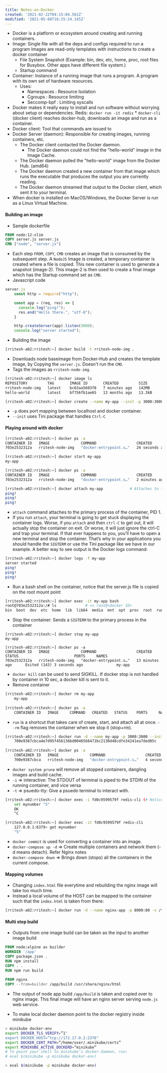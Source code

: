 ```yaml
---
title: Notes-on-Docker
created: '2021-02-22T04:15:04.561Z'
modified: '2021-05-08T16:25:24.145Z'
---
```

* Docker is a platform or ecosystem around creating and running containers.
* Image: Single file with all the deps and configs required to run a program
	Images are read-only templates with instructions to create a docker container
	* File System Snapshot (Example: bin, dev, etc, home, proc, root files for Busybox. Other apps have different file system.)
	* Startup command
* Container: Instance of a running image that runs a program. A program with its own set of hardware resources.
	* Uses:
		* Namespaces : Resource Isolation
		* Cgroups : Resource limiting
		* Seccomp-bpf : Limiting syscalls
* Docker makes it really easy to install and run software without worrying about setup or dependencies.
	Redis: `docker run -it redis`
		* `docker-cli` (docker client) reaches docker-hub, downloads an image and run as a container.
* Docker client: Tool that commands are issued to
* Docker Server (daemon): Responsible for creating images, running containers, etc.
	* The Docker client contacted the Docker daemon.
		* The Docker daemon could not find the "hello-world" image in the Image Cache. 
	* The Docker daemon pulled the "hello-world" image from the Docker Hub.
    (amd64)
	* The Docker daemon created a new container from that image which runs the
    executable that produces the output you are currently reading.
	* The Docker daemon streamed that output to the Docker client, which sent it
    to your terminal.
* When docker is installed on MacOS/Windows, the Docker Server is run as a Linux Virtual Machine.

#### Building an image
* Sample dockerfile

```dockerfile
FROM node:12-slim
COPY server.js server.js
CMD ["node", "server.js"]
```
* Each step  `FROM`, `COPY`, `CMD` creates an image that is consumed by the subsequent step. A `NodeJS` Image is created, a temporary container is created where a file is copied. This new container is used to generate a snapshot (image-2). This image-2 is then used to create a final image which has the Startup command set as `CMD`.
* Javascript code

```js
server.js
	const http = require("http");

	const app = (req, res) => {
	  console.log("ping!");
	  res.end("Hello there.", "utf-8");
	}

	http.createServer(app).listen(3000);
	console.log("server started");
```
* Building the image

```sh
[rritesh-a02:rritesh:~] docker build -t rritesh-node-img .
```
* Downloads node baseimage from Docker-Hub and creates the template image, by Copying the `server.js`. Doesn't run the `CMD`. 
* Tags the images as `rritesh-node-img`. 

```sh
[rritesh-a02:rritesh:~] docker image ls
REPOSITORY         TAG       IMAGE ID       CREATED         SIZE
rritesh-node-img   latest    bc63aa5603f8   7 minutes ago   142MB
hello-world        latest    bf756fb1ae65   13 months ago   13.3kB

[rritesh-a02:rritesh:~] docker create --name my-app --init -p 3000:3000 rritesh-node-img  703e2532312a6ace890b97e2bdcd88c03f19435b5f952015c373831df72dd0ae
```
* `-p` does port mapping between localhost and docker container.
* `--init` uses Tini package that handles `Ctrl-C`

#### Playing around with docker

```sh
[rritesh-a02:rritesh:~] docker ps -a
CONTAINER ID   IMAGE              COMMAND                  CREATED          STATUS                      PORTS     NAMES
703e2532312a   rritesh-node-img   "docker-entrypoint.s…"   24 seconds ago   Created                               my-app

[rritesh-a02:rritesh:~] docker start my-app
my-app

[rritesh-a02:rritesh:~] docker ps -a
CONTAINER ID   IMAGE              COMMAND                  CREATED             STATUS                         PORTS                    NAMES
703e2532312a   rritesh-node-img   "docker-entrypoint.s…"   2 minutes ago       Up 5 seconds                   0.0.0.0:3000->3000/tcp  my-app

[rritesh-a02:rritesh:~] docker attach my-app			# Attaches to the docker container and prints the logs; Ctrl-C to exit, which also stops the app
ping!
ping!
ping!
```
* `attach` command attaches to the primary process of the container, PID 1.
* If you run `attach`, your terminal is going to get stuck displaying the container logs. Worse, if you `attach` and then `ctrl-C` to get out, it will actually stop the container on exit. Or worse, it will just ignore the ctrl-C and trap your terminal. If that ever happens to you, you’ll have to open a new terminal and stop the container. That’s why in your applications you should handle the `SIGTERM` or use the Tini package like we have in our example. A better way to see output is the Docker logs command:

```sh
[rritesh-a02:rritesh:~] docker logs -f my-app
server started
ping!
ping!
ping!
```
* Run a bash shell on the container, notice that the server.js file is copied on the root mount point

```sh
[rritesh-a02:rritesh:~] docker exec -it my-app bash
root@703e2532312a:/# ls 			# <= root@<docker ID>
bin  boot  dev	etc  home  lib	lib64  media  mnt  opt	proc  root  run  sbin  server.js  srv  sys  tmp  usr  var
```
* Stop the container: Sends a `SIGTERM` to the primary process in the container

```
[rritesh-a02:rritesh:~] docker stop my-app
my-app

[rritesh-a02:rritesh:~] docker ps -a
CONTAINER ID   IMAGE              COMMAND                  CREATED             STATUS                         PORTS     NAMES
703e2532312a   rritesh-node-img   "docker-entrypoint.s…"   13 minutes ago      Exited (143) 3 seconds ago               my-app
```
* `docker kill` can be used to send SIGKILL. If docker stop is not handled by container in 10 sec, a docker kill is sent to it.
* Remove container

```sh	
[rritesh-a02:rritesh:~] docker rm my-app
	my-app
	
[rritesh-a02:rritesh:~] docker ps -a
	CONTAINER ID   IMAGE     COMMAND   CREATED   STATUS    PORTS     NAMES
```
* `run` is a shortcut that takes care of create, start, and attach all at once. `--rm` flag removes the container when we stop it (stop+rm).

```sh
[rritesh-a02:rritesh:~] docker run -d --name my-app -p 3000:3000 --init --rm rritesh-node-img
	700e9387cbca4e7d95f456136bd0046566471bc2130d48cdfe34241ea7ded05c
	
[rritesh-a02:rritesh:~] docker ps -a
	CONTAINER ID   IMAGE              COMMAND                  CREATED         STATUS         PORTS                    NAMES
	700e9387cbca   rritesh-node-img   "docker-entrypoint.s…"   4 seconds ago   Up 3 seconds   0.0.0.0:3000->3000/tcp   my-app
```
* `docker system prune` will remove all stopped containers, dangling images and build cache.
* `-i` => interactive: The STDOUT of terminal is piped to the STDIN of the running container, and vice versa
* `-t` => psuedo-tty: Give a psuedo terminal to interact with.

```sh
[rritesh-a02:rritesh:~] docker exec -i fd0c9599579f redis-cli (# Notice no psuedo terminal)
	set mynumber "5"
	OK
	^C

[rritesh-a02:rritesh:~] docker exec -it fd0c9599579f redis-cli
	127.0.0.1:6379> get mynumber
	"5"
```
* `docker commit` is used for converting a container into an image.
* `docker-compose up -d` => Create multiple containers and network them (-d means detach). Refer Nginx notes
* `docker-compose down` => Brings down (stops) all the containers in the current compose.

#### Mapping volumes
* Changing `index.html` file everytime and rebuilding the nginx image will take too much time.
* Instead a local volume of the HOST can be mapped to the container such that the `index.html` is taken from there:

```sh
[rritesh-a02:rritesh:~] docker run -d --name nginx-app -p 8000:80 -v /tmp/nginx/html:/usr/share/nginx/html:ro --init --rm nginx
```

#### Multi step build
* Outputs from one image build can be taken as the input to another image build

```dockerfile
FROM node:alpine as builder
WORKDIR '/app'
COPY package.json .
RUN npm install
COPY . .
RUN npm run build
 
FROM nginx
COPY --from=builder /app/build /usr/share/nginx/html
```
* The output of node app build `/app/build` is taken and copied over to nginx image. This final image will have an nginx server serving `node.js` web service.


* To make local docker daemon point to the docker registry inside minikube

```sh
> minikube docker-env
export DOCKER_TLS_VERIFY=”1"
export DOCKER_HOST=”tcp://172.17.0.2:2376"
export DOCKER_CERT_PATH=”/home/user/.minikube/certs”
export MINIKUBE_ACTIVE_DOCKERD=”minikube”
# To point your shell to minikube’s docker-daemon, run:
# eval $(minikube -p minikube docker-env)

> eval $(minikube -p minikube docker-env)
``` 
